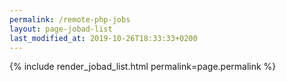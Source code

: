 ```yaml
---
permalink: /remote-php-jobs
layout: page-jobad-list
last_modified_at: 2019-10-26T18:33:33+0200
---
```

{% include render_jobad_list.html permalink=page.permalink %}
